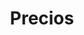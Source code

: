 ---
title: Precios
description: "meta description"
draft: false
plans:
- title: Plan Basico
  price: 0
  type: mes
  features:
    - Pagina web del CETPRO
    - Acceso al sistema de Matricula
    - Acceso al modulo de Prematrícula
    - Acceso a obtención de nóminas
    - Acceso a Fichas de Inscripción
    - Acceso a Fichas de Matricula
    - Acceso de por vida y Seguridad en los datos
    - Acceso a libreria para facil configuración
    - Capacitación de uso del sistema
  button:
    label: Inicia Gratis
    link: "/contact"

- title: Plan Estandar
  price: 99
  type: mes
  recommended: true
  features:
    - Pagina web del CETPRO
    - Acceso al sistema de Matricula
    - Acceso al modulo de Prematrícula
    - Acceso a obtención de nóminas
    - Acceso a Fichas de Inscripción
    - Acceso a Fichas de Matricula
    - Acceso de por vida y Seguridad en los datos
    - Acceso a libreria para facil configuración
    - Capacitación de uso del sistema
    - Acceso al módulo de notas
    - Acceso al módulo de asistencia
    - Acceso al módulo de practicas pre-profesionales
    - Módulo de pagos y control de mensualidad
    - Módulo de Facturación electrónica
    - Obtención de certificados

  button:
    label: Inicia
    link: "/contact"

- title: Plan Premium
  price: 299
  type: mes
  features:
    - Pagina web del CETPRO
    - Acceso al sistema de Matricula
    - Acceso al modulo de Prematrícula
    - Acceso a obtención de nóminas
    - Acceso a Fichas de Inscripción
    - Acceso a Fichas de Matricula
    - Acceso de por vida y Seguridad en los datos
    - Acceso a libreria para facil configuración
    - Capacitación de uso del sistema
    - Acceso al módulo de notas
    - Acceso al módulo de asistencia
    - Acceso al módulo de practicas pre-profesionales
    - Módulo de pagos y control de mensualidad
    - Módulo de Facturación electrónica
    - Obtención de certificados
    - Acceso exclusivo para proponer personalización
    - Capacitaciones constantes de uso del sistema
  button:
    label: Inicia
    link: "/contact"

call_to_action:
  title: Necesitas solamente obtener los reportes o algo más personalizado?
  content: Podemos ayudarte en lo que necesites en cuanto a la gestión de tu centro de educación técnico productiva, despejarte dudas y brindarte una capacitación gratuita para que puedas sacar el máximo provecho.
  image: '/images/cta.png'
  button:
    enable: true
    label: "Contact Us"
    link: "/contact"
    
---